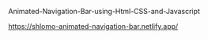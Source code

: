Animated-Navigation-Bar-using-Html-CSS-and-Javascript


https://shlomo-animated-navigation-bar.netlify.app/
